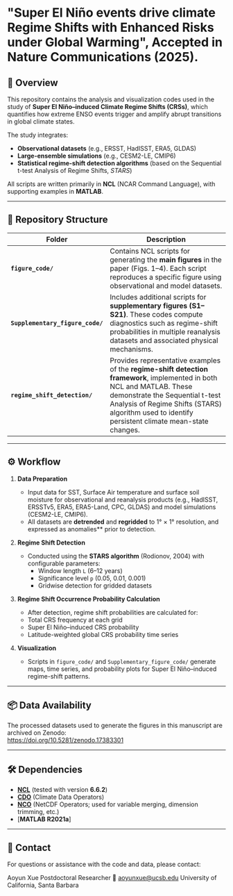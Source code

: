 
# **"Super El Niño events drive climate Regime Shifts with Enhanced Risks under Global Warming"**, Accepted in Nature Communications (2025).

## 📘 Overview

This repository contains the analysis and visualization codes used in the study of **Super El Niño–induced Climate Regime Shifts (CRSs)**, which quantifies how extreme ENSO events trigger and amplify abrupt transitions in global climate states.

The study integrates:
- **Observational datasets** (e.g., ERSST, HadISST, ERA5, GLDAS)  
- **Large-ensemble simulations** (e.g., CESM2-LE, CMIP6)  
- **Statistical regime-shift detection algorithms** (based on the Sequential t-test Analysis of Regime Shifts, *STARS*)  

All scripts are written primarily in **NCL** (NCAR Command Language), with supporting examples in **MATLAB**.

---

## 📂 Repository Structure

| Folder | Description |
|--------|--------------|
| **`figure_code/`** | Contains NCL scripts for generating the **main figures** in the paper (Figs. 1–4). Each script reproduces a specific figure using observational and model datasets. |
| **`Supplementary_figure_code/`** | Includes additional scripts for **supplementary figures (S1–S21)**. These codes compute diagnostics such as regime-shift probabilities in multiple reanalysis datasets and associated physical mechanisms. |
| **`regime_shift_detection/`** | Provides representative examples of the **regime-shift detection framework**, implemented in both NCL and MATLAB. These demonstrate the Sequential t-test Analysis of Regime Shifts (STARS) algorithm used to identify persistent climate mean-state changes. |

---
## ⚙️ Workflow

1. **Data Preparation**
   - Input  data for SST, Surface Air temperature and surface soil moisture for observational and reanalysis products (e.g., HadISST, ERSSTv5, ERA5, ERA5-Land, CPC, GLDAS) and model simulations (CESM2-LE, CMIP6).
   - All datasets are **detrended** and **regridded** to 1° × 1° resolution, and expressed as anomalies** prior to detection.

2. **Regime Shift Detection**
   - Conducted using the **STARS algorithm** (Rodionov, 2004) with configurable parameters:
     - Window length `L` (6–12 years)
     - Significance level `p` (0.05, 0.01, 0.001)
     - Gridwise detection for gridded datasets
      
3. **Regime Shift Occurrence Probability Calculation**
   - After detection, regime shift probabilities are calculated for:
   - Total CRS frequency at each grid  
   - Super El Niño–induced CRS probability
   - Latitude-weighted global CRS probability time series

4. **Visualization**
   - Scripts in `figure_code/` and `Supplementary_figure_code/` generate maps, time series, and probability plots for Super El Niño–induced regime-shift patterns.

---

## 📦 Data Availability

The processed datasets used to generate the figures in this manuscript are archived on Zenodo:  
https://doi.org/10.5281/zenodo.17383301

---

## 🛠️ Dependencies

- [**NCL**](https://www.ncl.ucar.edu/) (tested with version **6.6.2**)  
- [**CDO**](https://code.mpimet.mpg.de/projects/cdo) (Climate Data Operators)
- [**NCO**](https://nco.sourceforge.net/) (NetCDF Operators; used for variable merging, dimension trimming, etc.)
- [**MATLAB R2021a**]

---
## 📧 Contact
For questions or assistance with the code and data, please contact:

Aoyun Xue
Postdoctoral Researcher
📩 aoyunxue@ucsb.edu
University of California, Santa Barbara
